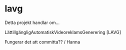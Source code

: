 # lavg

Detta projekt handlar om...

LättillgängligAutomatiskVideoreklamsGenerering [LAVG]


Fungerar det att committa?? / Hanna 

